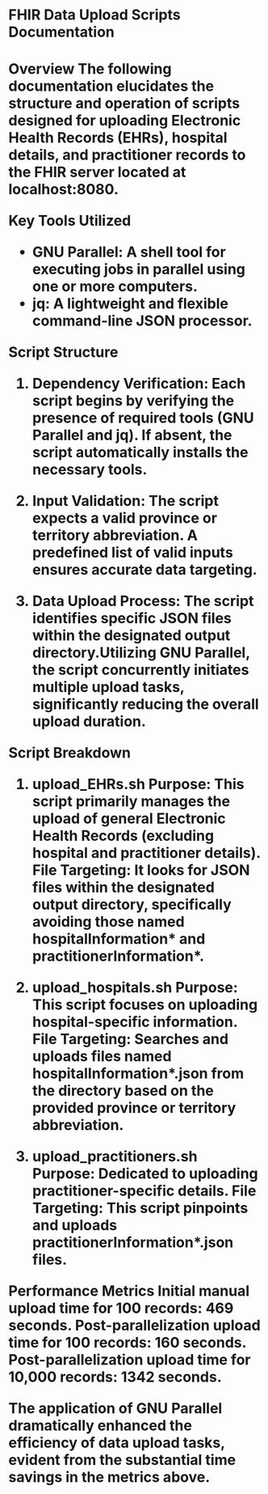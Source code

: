 <h1>FHIR Data Upload Scripts Documentation<h1>

**Overview**
The following documentation elucidates the structure and operation of scripts designed for uploading Electronic Health Records (EHRs), hospital details, and practitioner records to the FHIR server located at localhost:8080.

**Key Tools Utilized**
- GNU Parallel: A shell tool for executing jobs in parallel using one or more computers.
- jq: A lightweight and flexible command-line JSON processor.

**Script Structure**
1. Dependency Verification:
Each script begins by verifying the presence of required tools (GNU Parallel and jq). If absent, the script automatically installs the necessary tools.

2. Input Validation:
The script expects a valid province or territory abbreviation. A predefined list of valid inputs ensures accurate data targeting.

3. Data Upload Process:
The script identifies specific JSON files within the designated output directory.Utilizing GNU Parallel, the script concurrently initiates multiple upload tasks, significantly reducing the overall upload duration.

**Script Breakdown**
1. upload_EHRs.sh
Purpose: This script primarily manages the upload of general Electronic Health Records (excluding hospital and practitioner details).
File Targeting: It looks for JSON files within the designated output directory, specifically avoiding those named hospitalInformation* and practitionerInformation*.

2. upload_hospitals.sh
Purpose: This script focuses on uploading hospital-specific information.
File Targeting: Searches and uploads files named hospitalInformation*.json from the directory based on the provided province or territory abbreviation.

3. upload_practitioners.sh
Purpose: Dedicated to uploading practitioner-specific details.
File Targeting: This script pinpoints and uploads practitionerInformation*.json files.

**Performance Metrics**
Initial manual upload time for 100 records: 469 seconds.
Post-parallelization upload time for 100 records: 160 seconds.
Post-parallelization upload time for 10,000 records: 1342 seconds.

The application of GNU Parallel dramatically enhanced the efficiency of data upload tasks, evident from the substantial time savings in the metrics above.